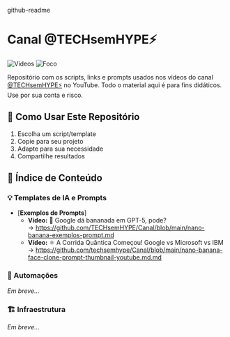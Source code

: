 github-readme

# **Canal @TECHsemHYPE⚡️**
![Vídeos](https://img.shields.io/badge/Vídeos-Semanais-red)
![Foco](https://img.shields.io/badge/Foco-IA%20Prática-blue)

Repositório com os scripts, links e prompts usados nos vídeos do canal [@TECHsemHYPE⚡️](https://www.youtube.com/@TECHsemHYPE?sub_confirmation=1) no YouTube.
Todo o material aqui é para fins didáticos. Use por sua conta e risco.

## 🚀 Como Usar Este Repositório

1. Escolha um script/template
2. Copie para seu projeto
3. Adapte para sua necessidade
4. Compartilhe resultados

## **📜 Índice de Conteúdo**

### **💡 Templates de IA e Prompts**

- [**Exemplos de Prompts**]
  - **Vídeo:** 🍌 Google dá bananada em GPT-5, pode?<br>
  -> https://github.com/TECHsemHYPE/Canal/blob/main/nano-banana-exemplos-prompt.md
  - **Vídeo:** ⚛️ A Corrida Quântica Começou! Google vs Microsoft vs IBM<br>
  -> https://github.com/techsemhype/Canal/blob/main/nano-banana-face-clone-prompt-thumbnail-youtube.md.md

### **🤖 Automações**

_Em breve..._

### **🏗️ Infraestrutura**

_Em breve..._
